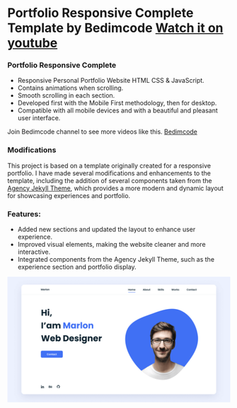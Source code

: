 # Portfolio Responsive Complete Template by Bedimcode [Watch it on youtube](https://youtu.be/AKNvTxWOdKw)
### Portfolio Responsive Complete

- Responsive Personal Portfolio Website HTML CSS & JavaScript.
- Contains animations when scrolling.
- Smooth scrolling in each section.
- Developed first with the Mobile First methodology, then for desktop.
- Compatible with all mobile devices and with a beautiful and pleasant user interface.

Join Bedimcode channel to see more videos like this. [Bedimcode](https://www.youtube.com/@Bedimcode)

### Modifications

This project is based on a template originally created for a responsive portfolio. I have made several modifications and enhancements to the template, including the addition of several components taken from the [Agency Jekyll Theme](https://github.com/y7kim/agency-jekyll-theme), which provides a more modern and dynamic layout for showcasing experiences and portfolio.

### Features:
- Added new sections and updated the layout to enhance user experience.
- Improved visual elements, making the website cleaner and more interactive.
- Integrated components from the Agency Jekyll Theme, such as the experience section and portfolio display.

![preview img](/preview.png)

